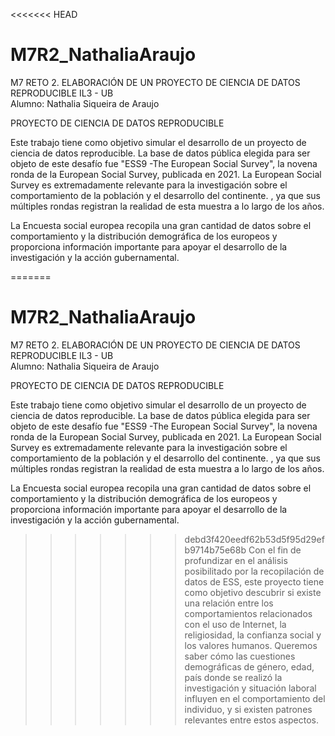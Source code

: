 <<<<<<< HEAD
# M7R2_NathaliaAraujo
M7 RETO 2. ELABORACIÓN DE UN PROYECTO DE CIENCIA DE DATOS REPRODUCIBLE
IL3 - UB <br>
Alumno: Nathalia Siqueira de Araujo

PROYECTO DE CIENCIA DE DATOS REPRODUCIBLE

Este trabajo tiene como objetivo simular el desarrollo de un proyecto de ciencia de datos reproducible. La base de datos pública elegida para ser objeto de este desafío fue "ESS9 -The European Social Survey", la novena ronda de la European Social Survey, publicada en 2021. La European Social Survey es extremadamente relevante para la investigación sobre el comportamiento de la población y el desarrollo del continente. , ya que sus múltiples rondas registran la realidad de esta muestra a lo largo de los años.

La Encuesta social europea recopila una gran cantidad de datos sobre el comportamiento y la distribución demográfica de los europeos y proporciona información importante para apoyar el desarrollo de la investigación y la acción gubernamental.

=======
# M7R2_NathaliaAraujo
M7 RETO 2. ELABORACIÓN DE UN PROYECTO DE CIENCIA DE DATOS REPRODUCIBLE
IL3 - UB <br>
Alumno: Nathalia Siqueira de Araujo

PROYECTO DE CIENCIA DE DATOS REPRODUCIBLE

Este trabajo tiene como objetivo simular el desarrollo de un proyecto de ciencia de datos reproducible. La base de datos pública elegida para ser objeto de este desafío fue "ESS9 -The European Social Survey", la novena ronda de la European Social Survey, publicada en 2021. La European Social Survey es extremadamente relevante para la investigación sobre el comportamiento de la población y el desarrollo del continente. , ya que sus múltiples rondas registran la realidad de esta muestra a lo largo de los años.

La Encuesta social europea recopila una gran cantidad de datos sobre el comportamiento y la distribución demográfica de los europeos y proporciona información importante para apoyar el desarrollo de la investigación y la acción gubernamental.

>>>>>>> debd3f420eedf62b53d5f95d29efb9714b75e68b
Con el fin de profundizar en el análisis posibilitado por la recopilación de datos de ESS, este proyecto tiene como objetivo descubrir si existe una relación entre los comportamientos relacionados con el uso de Internet, la religiosidad, la confianza social y los valores humanos. Queremos saber cómo las cuestiones demográficas de género, edad, país donde se realizó la investigación y situación laboral influyen en el comportamiento del individuo, y si existen patrones relevantes entre estos aspectos.